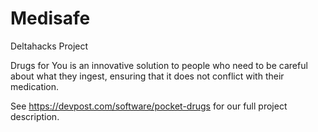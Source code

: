 # Medisafe
Deltahacks Project

Drugs for You is an innovative solution to people who need to be careful about what they ingest, ensuring that it does not conflict with their medication.

See https://devpost.com/software/pocket-drugs for our full project description.
